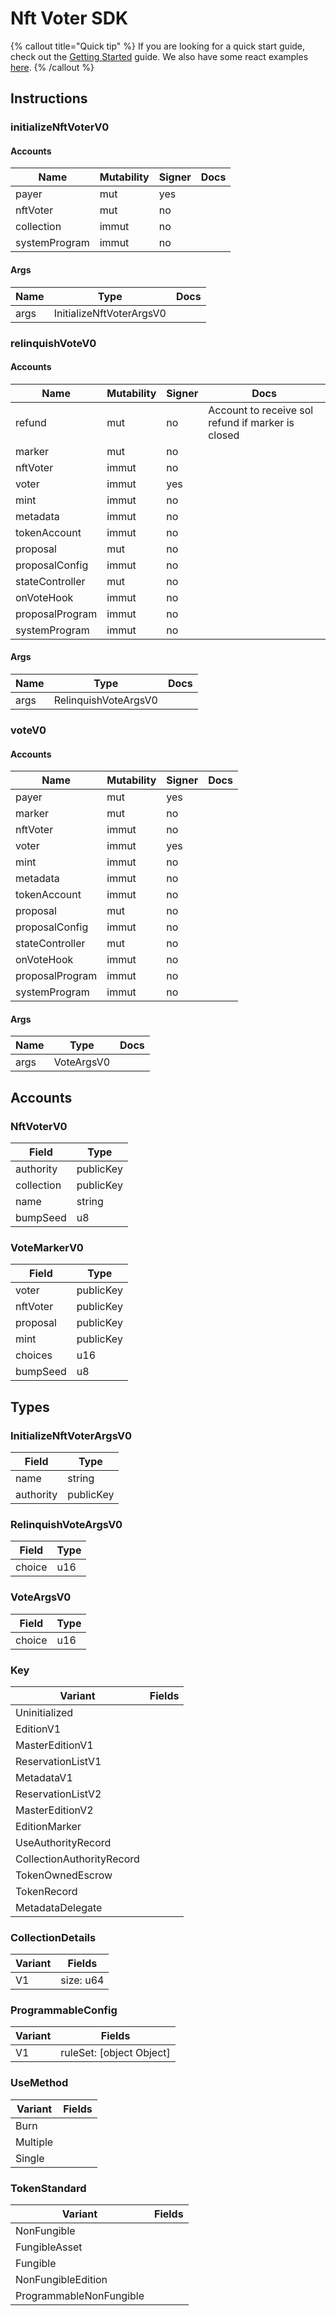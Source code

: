 # Nft Voter SDK

{% callout title="Quick tip" %}
If you are looking for a quick start guide, check out the [Getting Started](/docs/learn/getting_started) guide. We also have some react examples [here](/docs/learn/react).
{% /callout %}

## Instructions

### initializeNftVoterV0

#### Accounts

| Name          | Mutability | Signer | Docs |
| ------------- | ---------- | ------ | ---- |
| payer         | mut        | yes    |      |
| nftVoter      | mut        | no     |      |
| collection    | immut      | no     |      |
| systemProgram | immut      | no     |      |

#### Args

| Name | Type                     | Docs |
| ---- | ------------------------ | ---- |
| args | InitializeNftVoterArgsV0 |      |

### relinquishVoteV0

#### Accounts

| Name            | Mutability | Signer | Docs                                              |
| --------------- | ---------- | ------ | ------------------------------------------------- |
| refund          | mut        | no     | Account to receive sol refund if marker is closed |
| marker          | mut        | no     |                                                   |
| nftVoter        | immut      | no     |                                                   |
| voter           | immut      | yes    |                                                   |
| mint            | immut      | no     |                                                   |
| metadata        | immut      | no     |                                                   |
| tokenAccount    | immut      | no     |                                                   |
| proposal        | mut        | no     |                                                   |
| proposalConfig  | immut      | no     |                                                   |
| stateController | mut        | no     |                                                   |
| onVoteHook      | immut      | no     |                                                   |
| proposalProgram | immut      | no     |                                                   |
| systemProgram   | immut      | no     |                                                   |

#### Args

| Name | Type                 | Docs |
| ---- | -------------------- | ---- |
| args | RelinquishVoteArgsV0 |      |

### voteV0

#### Accounts

| Name            | Mutability | Signer | Docs |
| --------------- | ---------- | ------ | ---- |
| payer           | mut        | yes    |      |
| marker          | mut        | no     |      |
| nftVoter        | immut      | no     |      |
| voter           | immut      | yes    |      |
| mint            | immut      | no     |      |
| metadata        | immut      | no     |      |
| tokenAccount    | immut      | no     |      |
| proposal        | mut        | no     |      |
| proposalConfig  | immut      | no     |      |
| stateController | mut        | no     |      |
| onVoteHook      | immut      | no     |      |
| proposalProgram | immut      | no     |      |
| systemProgram   | immut      | no     |      |

#### Args

| Name | Type       | Docs |
| ---- | ---------- | ---- |
| args | VoteArgsV0 |      |

## Accounts

### NftVoterV0

| Field      | Type      |
| ---------- | --------- |
| authority  | publicKey |
| collection | publicKey |
| name       | string    |
| bumpSeed   | u8        |

### VoteMarkerV0

| Field    | Type      |
| -------- | --------- |
| voter    | publicKey |
| nftVoter | publicKey |
| proposal | publicKey |
| mint     | publicKey |
| choices  | u16       |
| bumpSeed | u8        |

## Types

### InitializeNftVoterArgsV0

| Field     | Type      |
| --------- | --------- |
| name      | string    |
| authority | publicKey |

### RelinquishVoteArgsV0

| Field  | Type |
| ------ | ---- |
| choice | u16  |

### VoteArgsV0

| Field  | Type |
| ------ | ---- |
| choice | u16  |

### Key

| Variant                   | Fields |
| ------------------------- | ------ |
| Uninitialized             |        |
| EditionV1                 |        |
| MasterEditionV1           |        |
| ReservationListV1         |        |
| MetadataV1                |        |
| ReservationListV2         |        |
| MasterEditionV2           |        |
| EditionMarker             |        |
| UseAuthorityRecord        |        |
| CollectionAuthorityRecord |        |
| TokenOwnedEscrow          |        |
| TokenRecord               |        |
| MetadataDelegate          |        |

### CollectionDetails

| Variant | Fields    |
| ------- | --------- |
| V1      | size: u64 |

### ProgrammableConfig

| Variant | Fields                   |
| ------- | ------------------------ |
| V1      | ruleSet: [object Object] |

### UseMethod

| Variant  | Fields |
| -------- | ------ |
| Burn     |        |
| Multiple |        |
| Single   |        |

### TokenStandard

| Variant                 | Fields |
| ----------------------- | ------ |
| NonFungible             |        |
| FungibleAsset           |        |
| Fungible                |        |
| NonFungibleEdition      |        |
| ProgrammableNonFungible |        |

